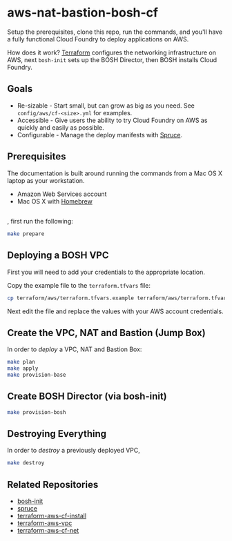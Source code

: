# aws-nat-bastion-bosh-cf

Setup the prerequisites, clone this repo, run the commands, and you'll have a fully functional Cloud Foundry to deploy applications on AWS.

How does it work? [Terraform](https://www.terraform.io/) configures the networking infrastructure on AWS, next `bosh-init` sets up the BOSH Director, then BOSH installs Cloud Foundry.

## Goals

  * Re-sizable - Start small, but can grow as big as you need.  See `config/aws/cf-<size>.yml` for examples.
  * Accessible - Give users the ability to try Cloud Foundry on AWS as quickly and easily as possible.
  * Configurable - Manage the deploy manifests with [Spruce](https://github.com/geofffranks/spruce).

## Prerequisites

The documentation is built around running the commands from a Mac OS X laptop as your workstation.

  * Amazon Web Services account
  * Mac OS X with [Homebrew](http://brew.sh/)

## 

, first run the following:

```sh
make prepare
```

## Deploying a BOSH VPC

First you will need to add your credentials to the appropriate location.

Copy the example file to the `terraform.tfvars` file:
```sh
cp terraform/aws/terraform.tfvars.example terraform/aws/terraform.tfvars
```
Next edit the file and replace the values with your AWS account credentials.

## Create the VPC, NAT and Bastion (Jump Box)

In order to *deploy* a VPC, NAT and Bastion Box:

```sh
make plan
make apply
make provision-base
```

## Create BOSH Director (via bosh-init)

```sh
make provision-bosh
```

## Destroying Everything

In order to *destroy* a previously deployed VPC,

```sh
make destroy
```

## Related Repositories

  * [bosh-init](https://github.com/cloudfoundry/bosh-init)
  * [spruce](https://github.com/geofffranks/spruce)
  * [terraform-aws-cf-install](https://github.com/cloudfoundry-community/terraform-aws-cf-install)
  * [terraform-aws-vpc](https://github.com/cloudfoundry-community/terraform-aws-vpc)
  * [terraform-aws-cf-net](https://github.com/cloudfoundry-community/terraform-aws-cf-net)
